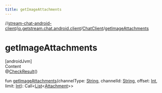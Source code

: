 ```yaml
---
title: getImageAttachments
---
```

//[stream-chat-android-client](../../../index.md)/[io.getstream.chat.android.client](../index.md)/[ChatClient](index.md)/[getImageAttachments](getImageAttachments.md)



# getImageAttachments  
[androidJvm]  
Content  
@[CheckResult](https://developer.android.com/reference/kotlin/androidx/annotation/CheckResult.html)()  
  
fun [getImageAttachments](getImageAttachments.md)(channelType: [String](https://kotlinlang.org/api/latest/jvm/stdlib/kotlin/-string/index.html), channelId: [String](https://kotlinlang.org/api/latest/jvm/stdlib/kotlin/-string/index.html), offset: [Int](https://kotlinlang.org/api/latest/jvm/stdlib/kotlin/-int/index.html), limit: [Int](https://kotlinlang.org/api/latest/jvm/stdlib/kotlin/-int/index.html)): Call&lt;[List](https://kotlinlang.org/api/latest/jvm/stdlib/kotlin.collections/-list/index.html)&lt;[Attachment](../../io.getstream.chat.android.client.models/Attachment/index.md)&gt;&gt;  



